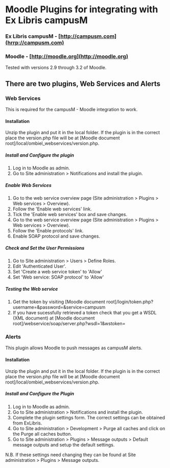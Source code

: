 # Moodle Plugins for integrating with Ex Libris campusM

### Ex Libris campusM - [http://campusm.com](hrrp://campusm.com)

### Moodle - [http://moodle.org](http://moodle.org)

Tested with versions 2.9 through 3.2 of Moodle.

## There are two plugins, Web Services and Alerts

### Web Services

This is required for the campusM - Moodle integration to work.

#### Installation

Unzip the plugin and put it in the local folder. If the plugin is in the correct place the version.php file will be at [Moodle document root]/local/ombiel_webservices/version.php.

##### Install and Configure the plugin


1. Log in to Moodle as admin.
2. Go to Site administration > Notifications and install the plugin.

##### Enable Web Services
1. Go to the web service overview page (Site administration > Plugins > Web services > Overview).
2. Follow the 'Enable web services' link.
3. Tick the  'Enable web services' box and save changes.
4. Go to the web service overview page (Site administration > Plugins > Web services > Overview).
5. Follow the 'Enable protocols' link.
6. Enable SOAP protocol and save changes.

##### Check and Set the User Permissions
1. Go to Site administration > Users > Define Roles.
2. Edit 'Authenticated User'.
3. Set 'Create a web service token' to 'Allow'
4. Set 'Web service: SOAP protocol' to 'Allow'

##### Testing the Web service

1. Get the token by visiting [Moodle document root]/login/token.php?username=<username>&password=<password>&service=campusm 
2. If you have sucessfully retrieved a token check that you get a WSDL (XML document) at [Moodle document root]/webservice/soap/server.php?wsdl=1&wstoken=<token>

### Alerts

This plugin allows Moodle to push messages as campusM alerts.

#### Installation


Unzip the plugin and put it in the local folder. If the plugin is in the correct place the version.php file will be at [Moodle document root]/local/ombiel_webservices/version.php.

##### Install and Configure the Plugin
1. Log in to Moodle as admin.
2. Go to Site administration > Notifications and install the plugin.
3. Complete the plugin settings form. The correct settings can be obtained from ExLibris.
4. Go to Site administration > Development > Purge all caches and click on the Purge all caches button.
5. Go to Site administration > Plugins > Message outputs > Default message outputs and setup the default settings.

N.B. If these settings need changing they can be found at Site administration > Plugins > Message outputs.
